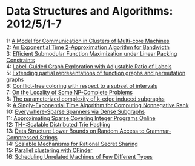 # Data Structures and Algorithms: 2012/5/1-7  
1: [A Model for Communication in Clusters of Multi-core Machines](https://doi.org/10.48550/arXiv.0810.2150)  
2: [An Exponential Time 2-Approximation Algorithm for Bandwidth](https://doi.org/10.48550/arXiv.0906.1953)  
3: [Efficient Submodular Function Maximization under Linear Packing  Constraints](https://doi.org/10.48550/arXiv.1007.3604)  
4: [Label-Guided Graph Exploration with Adjustable Ratio of Labels](https://doi.org/10.48550/arXiv.1204.2955)  
5: [Extending partial representations of function graphs and permutation  graphs](https://doi.org/10.48550/arXiv.1204.6391)  
6: [Conflict-free coloring with respect to a subset of intervals](https://doi.org/10.48550/arXiv.1204.6422)  
7: [On the Locality of Some NP-Complete Problems](https://doi.org/10.48550/arXiv.1204.6675)  
8: [The parameterized complexity of k-edge induced subgraphs](https://doi.org/10.48550/arXiv.1105.0477)  
9: [A Singly-Exponential Time Algorithm for Computing Nonnegative Rank](https://doi.org/10.48550/arXiv.1205.0044)  
10: [Everywhere-Sparse Spanners via Dense Subgraphs](https://doi.org/10.48550/arXiv.1205.0144)  
11: [Approximating Sparse Covering Integer Programs Online](https://doi.org/10.48550/arXiv.1205.0175)  
12: [TH*:Scalable Distributed Trie Hashing](https://doi.org/10.48550/arXiv.1205.0439)  
13: [Data Structure Lower Bounds on Random Access to Grammar-Compressed  Strings](https://doi.org/10.48550/arXiv.1203.1080)  
14: [Scalable Mechanisms for Rational Secret Sharing](https://doi.org/10.48550/arXiv.1205.0581)  
15: [Parallel clustering with CFinder](https://doi.org/10.48550/arXiv.1205.0960)  
16: [Scheduling Unrelated Machines of Few Different Types](https://doi.org/10.48550/arXiv.1205.0974)  